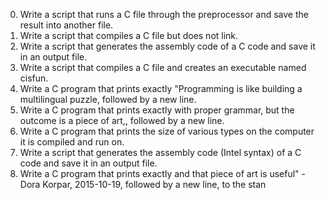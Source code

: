 0. Write a script that runs a C file through the preprocessor and save the result into another file.                                    
1. Write a script that compiles a C file but does not link.                                                                             
2. Write a script that generates the assembly code of a C code and save it in an output file.                                           
3. Write a script that compiles a C file and creates an executable named cisfun.                                                        
4. Write a C program that prints exactly "Programming is like building a multilingual puzzle, followed by a new line.                   
5. Write a C program that prints exactly with proper grammar, but the outcome is a piece of art,, followed by a new line.               
6. Write a C program that prints the size of various types on the computer it is compiled and run on.                                   
7. Write a script that generates the assembly code (Intel syntax) of a C code and save it in an output file.                            
8. Write a C program that prints exactly and that piece of art is useful" - Dora Korpar, 2015-10-19, followed by a new line, to the stan
